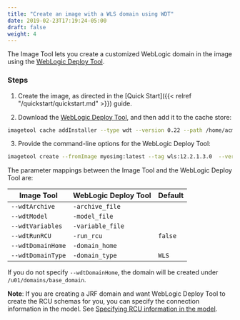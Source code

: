 ```yaml
---
title: "Create an image with a WLS domain using WDT"
date: 2019-02-23T17:19:24-05:00
draft: false
weight: 4
---
```


The Image Tool lets you create a customized WebLogic domain in the image using the [WebLogic Deploy Tool](https://oracle.github.io/weblogic-deploy-tooling/).

### Steps

1. Create the image, as directed in the [Quick Start]({{< relref "/quickstart/quickstart.md" >}}) guide.

2. Download the [WebLogic Deploy Tool](https://github.com/oracle/weblogic-deploy-tooling/releases), and then add it to the cache store:

```bash
imagetool cache addInstaller --type wdt --version 0.22 --path /home/acmeuser/cache/weblogic-deploy.zip
```

3. Provide the command-line options for the WebLogic Deploy Tool:

```bash
imagetool create --fromImage myosimg:latest --tag wls:12.2.1.3.0  --version 12.2.1.3.0  --wdtVersion 1.4.0 --wdtArchive /home/acmeuser/wdt/domain1.zip --wdtDomainHome /u01/domains/simple_domain
```

The parameter mappings between the Image Tool and the WebLogic Deploy Tool are:

| Image Tool         | WebLogic Deploy Tool | Default  |
|--------------------|-------------------------|--------|
| `--wdtArchive`       | `-archive_file`           |   |
| `--wdtModel`         | `-model_file`             |   |
| `--wdtVariables`     | `-variable_file`          |   |
| `--wdtRunRCU`        | `-run_rcu`                | `false`  |
| `--wdtDomainHome`    | `-domain_home`            |   |
| `--wdtDomainType`     | `-domain_type`           |  `WLS` |


 If you do not specify ```--wdtDomainHome```, the domain will be created under ```/u01/domains/base_domain```.

**Note**: If you are creating a JRF domain and want WebLogic Deploy Tool to create the RCU schemas for you, you can
specify the connection information in the model. See [Specifying RCU
information in the model](https://github.com/oracle/weblogic-deploy-tooling/blob/master/site/rcuinfo.md).
